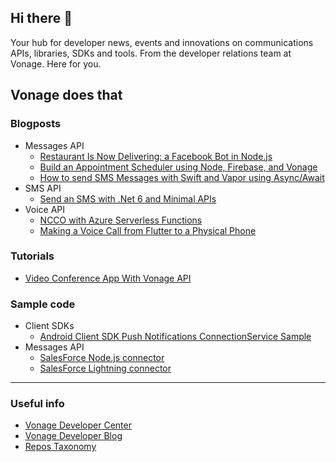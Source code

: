 ## Hi there 👋

Your hub for developer news, events and innovations on communications APIs, libraries, SDKs and tools. From the developer relations team 
at Vonage. Here for you.

## Vonage does that 


### Blogposts

- Messages API
  - [Restaurant Is Now Delivering: a Facebook Bot in Node.js](https://github.com/Vonage-Community/blog-messages-node-restaurant_delivery_facebook_bot)
  - [Build an Appointment Scheduler using Node, Firebase, and Vonage](https://github.com/Vonage-Community/blog-messages_api-node_firebase-appointment_scheduler)
  - [How to send SMS Messages with Swift and Vapor using Async/Await](https://github.com/Vonage-Community/blog-messages-swift_vapor-async_sms)
- SMS API
  - [Send an SMS with .Net 6 and Minimal APIs](https://github.com/Vonage-Community/blog-sms-dotnet_minimal_api-send_sms) 
- Voice API
  - [NCCO with Azure Serverless Functions](https://github.com/Vonage-Community/blog-voice-dotnet-serverless_contact_centre)
  - [Making a Voice Call from Flutter to a Physical Phone](https://github.com/Vonage-Community/blog-voice-flutter-app_to_phone)

### Tutorials
- [Video Conference App With Vonage API](https://github.com/Vonage-Community/tutorial-video-js-video_conference_application)


### Sample code

- Client SDKs
  - [Android Client SDK Push Notifications ConnectionService Sample](https://github.com/Vonage-Community/sample-client_sdk-android-connection_service)
- Messages API
  - [SalesForce Node.js connector](https://github.com/Vonage-Community/sample-messages-salesforce-nodejsconnector)
  - [SalesForce Lightning connector](https://github.com/Vonage-Community/sample-messages-salesforce-lightning_component)


----

### Useful info
- [Vonage Developer Center](https://developer.vonage.com/)
- [Vonage Developer Blog](https://learn.vonage.com/)
- [Repos Taxonomy](https://github.com/Vonage-Community/Vonage-does-that/blob/main/logistics.md)

